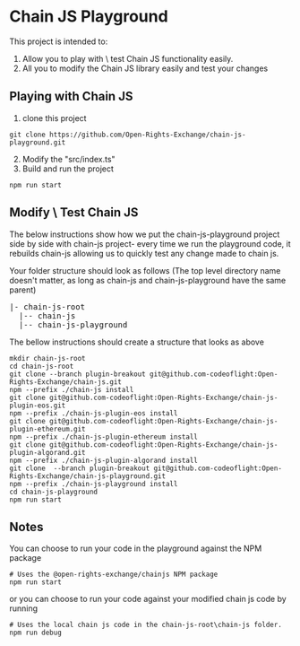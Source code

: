 

# Chain JS Playground

This project is intended to:
1. Allow you to play with \ test Chain JS functionality easily. 
2. All you to modify the Chain JS library easily and test your changes 


## Playing with Chain JS

1. clone this project 

```
git clone https://github.com/Open-Rights-Exchange/chain-js-playground.git
```

2. Modify the "src/index.ts"
3. Build and run the project 

```
npm run start
```

## Modify \ Test Chain JS

The below instructions show how we put the chain-js-playground project side by side with chain-js project- every time we run the playground code, it rebuilds chain-js allowing us to quickly test any change made to chain js.

Your folder structure should look as follows (The top level directory name doesn't matter, as long as chain-js and chain-js-playground have the same parent)
<pre>
|- chain-js-root  
  |-- chain-js  
  |-- chain-js-playground   
</pre>

The bellow instructions should create a structure that looks as above

```
mkdir chain-js-root
cd chain-js-root
git clone --branch plugin-breakout git@github.com-codeoflight:Open-Rights-Exchange/chain-js.git
npm --prefix ./chain-js install
git clone git@github.com-codeoflight:Open-Rights-Exchange/chain-js-plugin-eos.git
npm --prefix ./chain-js-plugin-eos install
git clone git@github.com-codeoflight:Open-Rights-Exchange/chain-js-plugin-ethereum.git
npm --prefix ./chain-js-plugin-ethereum install
git clone git@github.com-codeoflight:Open-Rights-Exchange/chain-js-plugin-algorand.git
npm --prefix ./chain-js-plugin-algorand install
git clone  --branch plugin-breakout git@github.com-codeoflight:Open-Rights-Exchange/chain-js-playground.git
npm --prefix ./chain-js-playground install
cd chain-js-playground
npm run start
```

## Notes

You can choose to run your code in the playground against the NPM package 

```
# Uses the @open-rights-exchange/chainjs NPM package
npm run start
```

or you can choose to run your code against your modified chain js code by running 

```
# Uses the local chain js code in the chain-js-root\chain-js folder. 
npm run debug 
```